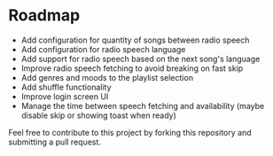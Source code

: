 # Roadmap
- Add configuration for quantity of songs between radio speech
- Add configuration for radio speech language
- Add support for radio speech based on the next song's language
- Improve radio speech fetching to avoid breaking on fast skip
- Add genres and moods to the playlist selection
- Add shuffle functionality
- Improve login screen UI
- Manage the time between speech fetching and availability (maybe disable skip or showing toast when ready)

Feel free to contribute to this project by forking this repository and submitting a pull request.
